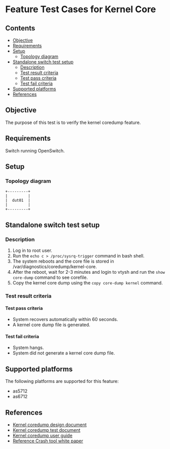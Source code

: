 # Feature Test Cases for Kernel Core

## Contents

- [Objective](#objective)
- [Requirements](#requirements)
- [Setup](#setup)
	- [Topology diagram](#topology-diagram)
- [Standalone switch test setup](#standalone-switch-test-setup)
    - [Description](#description)
    - [Test result criteria](#test-result-criteria)
	- [Test pass criteria](#test-pass-criteria)
	- [Test fail criteria](#test-fail-criteria)
- [Supported platforms](#supported-platforms)
- [References](#references)


## Objective
The purpose of this test is to verify the kernel coredump feature.

## Requirements
Switch running OpenSwitch.

## Setup
### Topology diagram
```ditaa
+---------+
|         |
|  dut01  |
|         |
+---------+
```

## Standalone switch test setup

### Description
1. Log in to root user.
2. Run the `echo c > /proc/sysrq-trigger` command in bash shell.
3. The system reboots and the core file is stored in /var/diagnostics/coredump/kernel-core.
4. After the reboot, wait for  2-3 minutes and login to vtysh and run the `show core-dump` command to see corefile.
5. Copy the kernel core dump using the `copy core-dump kernel` command.


### Test result criteria
#### Test pass criteria
- System recovers automatically within 60 seconds.
- A kernel core dump file is generated.

#### Test fail criteria
- System hangs.
- System did not generate a kernel core dump file.


## Supported platforms
The following platforms are supported for this feature:
- as5712
- as6712

## References
* [Kernel coredump design document](kernel_coredump_design.md)
* [Kernel coredump test document](kernel_coredump_test.md)
* [Kernel coredump user guide](kernel_coredump_user_guide.md)
* [Reference Crash tool white paper](https://people.redhat.com/anderson/crash_whitepaper/)
